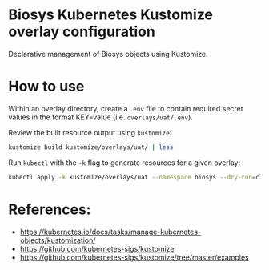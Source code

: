 # Biosys Kubernetes Kustomize overlay configuration

Declarative management of Biosys objects using Kustomize.

# How to use

Within an overlay directory, create a `.env` file to contain required secret
values in the format KEY=value (i.e. `overlays/uat/.env`).

Review the built resource output using `kustomize`:

```bash
kustomize build kustomize/overlays/uat/ | less
```

Run `kubectl` with the `-k` flag to generate resources for a given overlay:

```bash
kubectl apply -k kustomize/overlays/uat --namespace biosys --dry-run=client
```

# References:

* https://kubernetes.io/docs/tasks/manage-kubernetes-objects/kustomization/
* https://github.com/kubernetes-sigs/kustomize
* https://github.com/kubernetes-sigs/kustomize/tree/master/examples
